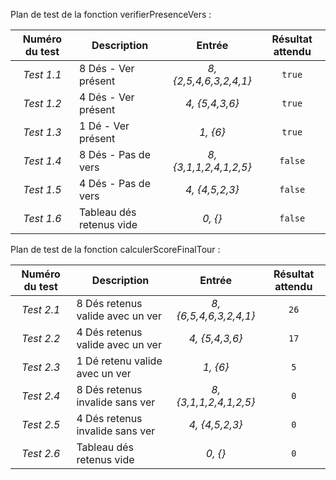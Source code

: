 Plan de test de la fonction verifierPresenceVers :

| Numéro du test | Description                      |         Entrée         | Résultat attendu |
|     :---:      |         -----------------        |         :---:          |      :---:       |
| *Test 1.1*     | 8 Dés - Ver présent              | *8, {2,5,4,6,3,2,4,1}* |      `true`      |
| *Test 1.2*     | 4 Dés - Ver présent              | *4, {5,4,3,6}*         |      `true`      |
| *Test 1.3*     | 1 Dé - Ver présent               | *1, {6}*               |      `true`      |
| *Test 1.4*     | 8 Dés - Pas de vers              | *8, {3,1,1,2,4,1,2,5}* |      `false`     |
| *Test 1.5*     | 4 Dés - Pas de vers              | *4, {4,5,2,3}*         |      `false`     |
| *Test 1.6*     | Tableau dés retenus vide         | *0, {}*                |      `false`     |

Plan de test de la fonction calculerScoreFinalTour :

| Numéro du test | Description                      |         Entrée         | Résultat attendu |
|     :---:      |         -----------------        |         :---:          |      :---:       |
| *Test 2.1*     | 8 Dés retenus valide avec un ver | *8, {6,5,4,6,3,2,4,1}* |      `26`        |
| *Test 2.2*     | 4 Dés retenus valide avec un ver | *4, {5,4,3,6}*         |      `17`        |
| *Test 2.3*     | 1 Dé retenu valide avec un ver   | *1, {6}*               |      `5`         |
| *Test 2.4*     | 8 Dés retenus invalide sans ver  | *8, {3,1,1,2,4,1,2,5}* |      `0`         |
| *Test 2.5*     | 4 Dés retenus invalide sans ver  | *4, {4,5,2,3}*         |      `0`         |
| *Test 2.6*     | Tableau dés retenus vide         | *0, {}*                |      `0`         |